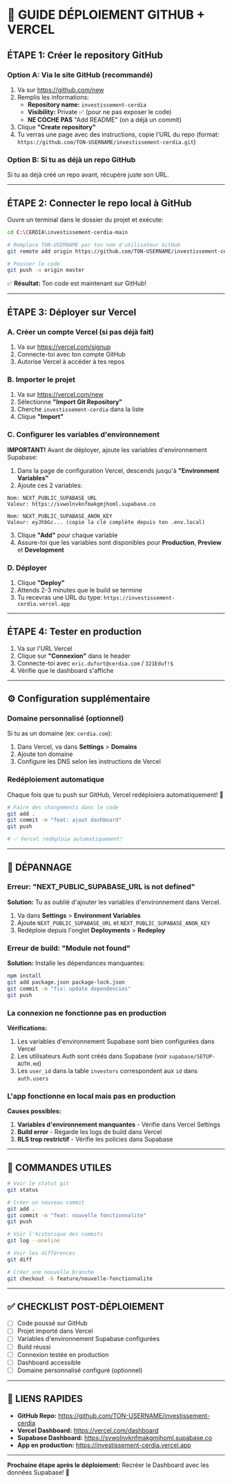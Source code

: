 # 🚀 GUIDE DÉPLOIEMENT GITHUB + VERCEL

## ÉTAPE 1: Créer le repository GitHub

### Option A: Via le site GitHub (recommandé)

1. Va sur https://github.com/new
2. Remplis les informations:
   - **Repository name:** `investissement-cerdia`
   - **Visibility:** Private ✅ (pour ne pas exposer le code)
   - **NE COCHE PAS** "Add README" (on a déjà un commit)
3. Clique **"Create repository"**
4. Tu verras une page avec des instructions, copie l'URL du repo (format: `https://github.com/TON-USERNAME/investissement-cerdia.git`)

### Option B: Si tu as déjà un repo GitHub

Si tu as déjà créé un repo avant, récupère juste son URL.

---

## ÉTAPE 2: Connecter le repo local à GitHub

Ouvre un terminal dans le dossier du projet et exécute:

```bash
cd C:\CERDIA\investissement-cerdia-main

# Remplace TON-USERNAME par ton nom d'utilisateur GitHub
git remote add origin https://github.com/TON-USERNAME/investissement-cerdia.git

# Pousser le code
git push -u origin master
```

✅ **Résultat:** Ton code est maintenant sur GitHub!

---

## ÉTAPE 3: Déployer sur Vercel

### A. Créer un compte Vercel (si pas déjà fait)

1. Va sur https://vercel.com/signup
2. Connecte-toi avec ton compte GitHub
3. Autorise Vercel à accéder à tes repos

### B. Importer le projet

1. Va sur https://vercel.com/new
2. Sélectionne **"Import Git Repository"**
3. Cherche `investissement-cerdia` dans la liste
4. Clique **"Import"**

### C. Configurer les variables d'environnement

**IMPORTANT!** Avant de déployer, ajoute les variables d'environnement Supabase:

1. Dans la page de configuration Vercel, descends jusqu'à **"Environment Variables"**
2. Ajoute ces 2 variables:

```
Nom: NEXT_PUBLIC_SUPABASE_URL
Valeur: https://svwolnvknfmakgmjhoml.supabase.co

Nom: NEXT_PUBLIC_SUPABASE_ANON_KEY
Valeur: eyJhbGc... (copie la clé complète depuis ton .env.local)
```

3. Clique **"Add"** pour chaque variable
4. Assure-toi que les variables sont disponibles pour **Production**, **Preview** et **Development**

### D. Déployer

1. Clique **"Deploy"**
2. Attends 2-3 minutes que le build se termine
3. Tu recevras une URL du type: `https://investissement-cerdia.vercel.app`

---

## ÉTAPE 4: Tester en production

1. Va sur l'URL Vercel
2. Clique sur **"Connexion"** dans le header
3. Connecte-toi avec `eric.dufort@cerdia.com` / `321Eduf!$`
4. Vérifie que le dashboard s'affiche

---

## ⚙️ Configuration supplémentaire

### Domaine personnalisé (optionnel)

Si tu as un domaine (ex: `cerdia.com`):

1. Dans Vercel, va dans **Settings** > **Domains**
2. Ajoute ton domaine
3. Configure les DNS selon les instructions de Vercel

### Redéploiement automatique

Chaque fois que tu push sur GitHub, Vercel redéploiera automatiquement! 🎉

```bash
# Faire des changements dans le code
git add .
git commit -m "feat: ajout dashboard"
git push

# ✅ Vercel redéploie automatiquement!
```

---

## 🐛 DÉPANNAGE

### Erreur: "NEXT_PUBLIC_SUPABASE_URL is not defined"

**Solution:** Tu as oublié d'ajouter les variables d'environnement dans Vercel.

1. Va dans **Settings** > **Environment Variables**
2. Ajoute `NEXT_PUBLIC_SUPABASE_URL` et `NEXT_PUBLIC_SUPABASE_ANON_KEY`
3. Redéploie depuis l'onglet **Deployments** > **Redeploy**

### Erreur de build: "Module not found"

**Solution:** Installe les dépendances manquantes:

```bash
npm install
git add package.json package-lock.json
git commit -m "fix: update dependencies"
git push
```

### La connexion ne fonctionne pas en production

**Vérifications:**

1. Les variables d'environnement Supabase sont bien configurées dans Vercel
2. Les utilisateurs Auth sont créés dans Supabase (voir `supabase/SETUP-AUTH.md`)
3. Les `user_id` dans la table `investors` correspondent aux `id` dans `auth.users`

### L'app fonctionne en local mais pas en production

**Causes possibles:**

1. **Variables d'environnement manquantes** - Vérifie dans Vercel Settings
2. **Build error** - Regarde les logs de build dans Vercel
3. **RLS trop restrictif** - Vérifie les policies dans Supabase

---

## 📝 COMMANDES UTILES

```bash
# Voir le statut git
git status

# Créer un nouveau commit
git add .
git commit -m "feat: nouvelle fonctionnalité"
git push

# Voir l'historique des commits
git log --oneline

# Voir les différences
git diff

# Créer une nouvelle branche
git checkout -b feature/nouvelle-fonctionnalite
```

---

## ✅ CHECKLIST POST-DÉPLOIEMENT

- [ ] Code poussé sur GitHub
- [ ] Projet importé dans Vercel
- [ ] Variables d'environnement Supabase configurées
- [ ] Build réussi
- [ ] Connexion testée en production
- [ ] Dashboard accessible
- [ ] Domaine personnalisé configuré (optionnel)

---

## 🔗 LIENS RAPIDES

- **GitHub Repo:** https://github.com/TON-USERNAME/investissement-cerdia
- **Vercel Dashboard:** https://vercel.com/dashboard
- **Supabase Dashboard:** https://svwolnvknfmakgmjhoml.supabase.co
- **App en production:** https://investissement-cerdia.vercel.app

---

**Prochaine étape après le déploiement:** Recréer le Dashboard avec les données Supabase! 🎯
